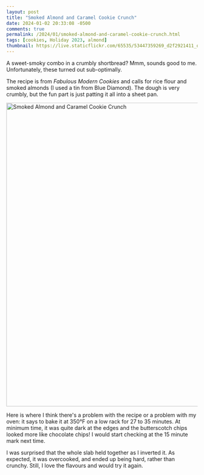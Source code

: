 ```yaml
---
layout: post
title: "Smoked Almond and Caramel Cookie Crunch"
date: 2024-01-02 20:33:08 -0500
comments: true
permalink: /2024/01/smoked-almond-and-caramel-cookie-crunch.html
tags: [cookies, Holiday 2023, almond]
thumbnail: https://live.staticflickr.com/65535/53447359269_d2f2921411_q.jpg
---
```


A sweet-smoky combo in a crumbly shortbread? Mmm, sounds good to me.
Unfortunately, these turned out sub-optimally.

The recipe is from _Fabulous Modern Cookies_ and calls for rice flour
and smoked almonds (I used a tin from Blue Diamond). The dough
is very crumbly, but the fun part is just patting it all into a 
sheet pan.

<a data-flickr-embed="true" href="https://www.flickr.com/photos/gnuf/53447359269/in/photostream/" title="Smoked Almond and Caramel Cookie Crunch"><img src="https://live.staticflickr.com/65535/53447359269_d2f2921411_c.jpg" width="800" height="800" alt="Smoked Almond and Caramel Cookie Crunch"/></a><script async src="//embedr.flickr.com/assets/client-code.js" charset="utf-8"></script>

Here is where I think there's a problem with the recipe or a problem
with my oven: it says to bake it at 350&deg;F on a low rack for 
27 to 35 minutes. At minimum time, it was quite dark at the edges
and the butterscotch chips looked more like chocolate chips! I would 
start checking at the 15 minute mark next time.

I was surprised that the whole slab held together as I inverted it.
As expected, it was overcooked, and ended up being hard, rather than
crunchy. Still, I love the flavours and would try it again.
